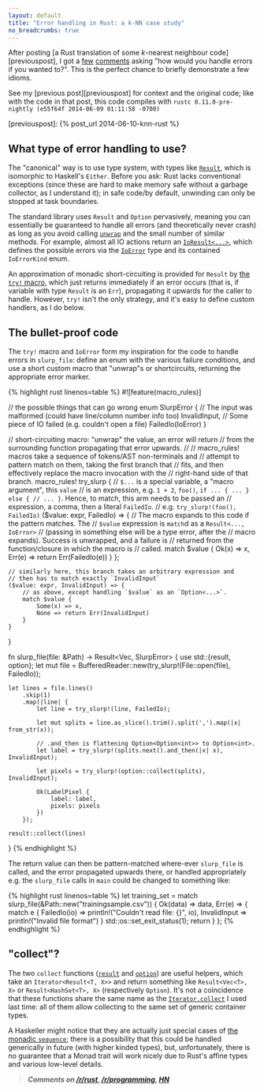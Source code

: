 ```yaml
---
layout: default
title: "Error handling in Rust: a k-NN case study"
no_breadcrumbs: true
---
```


After posting
[a Rust translation of some *k*-nearest neighbour code][previouspost],
I got a [few](https://news.ycombinator.com/item?id=7875378)
[comments](https://news.ycombinator.com/item?id=7872878) asking "how
would you handle errors if you wanted to?". This is the perfect chance
to briefly demonstrate a few idioms.

See my [previous post][previouspost] for context and the original
code; like with the code in that post, this code compiles with `rustc
0.11.0-pre-nightly (e55f64f 2014-06-09 01:11:58 -0700)`

[previouspost]: {% post_url 2014-06-10-knn-rust %}

## What type of error handling to use?

The "canonical" way is to use type system, with types like
[`Result`][result], which is isomorphic to Haskell's `Either`. Before
you ask: Rust lacks conventional exceptions (since these are hard to
make memory safe without a garbage collector, as I understand it); in
safe code/by default, unwinding can only be stopped at task
boundaries.

[result]: http://doc.rust-lang.org/master/std/result/type.Result.html

 The standard library uses `Result` and `Option` pervasively, meaning
you can essentially be guaranteed to handle all errors (and
theoretically never crash) as long as you avoid calling
[`unwrap`][unwrap] and the small number of similar methods. For
example, almost all IO actions return an [`IoResult<...>`][ioresult],
which defines the possible errors via the [`IoError`][ioerror] type
and its contained `IoErrorKind` enum.

[unwrap]: http://doc.rust-lang.org/master/core/result/type.Result.html#method.unwrap
[ioresult]: http://doc.rust-lang.org/master/std/io/type.IoResult.html
[ioerror]: http://doc.rust-lang.org/master/std/io/struct.IoError.html

An approximation of monadic short-circuiting is provided for `Result`
by
[the `try!` macro](http://doc.rust-lang.org/master/std/result/#the-try!-macro),
which just returns immediately if an error occurs (that is, if
variable with type `Result` is an `Err`), propagating it upwards for
the caller to handle. However, `try!` isn't the only strategy, and
it's easy to define custom handlers, as I do below.

## The bullet-proof code

The `try!` macro and `IoError` form my inspiration for the code to
handle errors in `slurp_file`: define an enum with the various failure
conditions, and use a short custom macro that "unwrap"s or
shortcircuits, returning the appropriate error marker.

{% highlight rust linenos=table %}
#![feature(macro_rules)]

// the possible things that can go wrong
enum SlurpError {
    // The input was malformed (could have line/column number info too)
    InvalidInput,
    // Some piece of IO failed (e.g. couldn't open a file)
    FailedIo(IoError)
}

// short-circuiting macro: "unwrap" the value, an error will return
// from the surrounding function propagating that error upwards.
//
// macro_rules! macros take a sequence of tokens/AST non-terminals and
// attempt to pattern match on them, taking the first branch that
// fits, and then effectively replace the macro invocation with the
// right-hand side of that branch.
macro_rules! try_slurp {
    // `$...` is a special variable, a "macro argument", this `value`
    // is an expression, e.g. `1 + 2`, `foo()`, `if ... { ... } else {
    // ... }`. Hence, to match, this arm needs to be passed an
    // expression, a comma, then a literal `FailedIo`.
    // e.g. `try_slurp!(foo(), FailedIo)`
    ($value: expr, FailedIo) => {
        // The macro expands to this code if the pattern matches. The
        // `$value` expression is `match`d as a `Result<..., IoError>`
        // (passing in something else will be a type error, after the
        // macro expands). Success is unwrapped, and a failure is
        // returned from the function/closure in which the macro is
        // called.
        match $value {
            Ok(x) => x,
            Err(e) => return Err(FailedIo(e))
        }
    };

    // similarly here, this branch takes an arbitrary expression and
    // then has to match exactly `InvalidInput`
    ($value: expr, InvalidInput) => {
        // as above, except handling `$value` as an `Option<...>`.
        match $value {
            Some(x) => x,
            None => return Err(InvalidInput)
        }
    }
}

fn slurp_file(file: &Path) -> Result<Vec<LabelPixel>, SlurpError> {
    use std::{result, option};
    let mut file = BufferedReader::new(try_slurp!(File::open(file), FailedIo));

    let lines = file.lines()
        .skip(1)
        .map(|line| {
            let line = try_slurp!(line, FailedIo);

            let mut splits = line.as_slice().trim().split(',').map(|x| from_str(x));

            // .and_then is flattening Option<Option<int>> to Option<int>.
            let label = try_slurp!(splits.next().and_then(|x| x), InvalidInput);

            let pixels = try_slurp!(option::collect(splits), InvalidInput);

            Ok(LabelPixel {
                label: label,
                pixels: pixels
            })
        });

    result::collect(lines)
}
{% endhighlight %}

The return value can then be pattern-matched where-ever `slurp_file`
is called, and the error propagated upwards there, or handled
appropriately e.g. the `slurp_file` calls in `main` could be changed
to something like:

{% highlight rust linenos=table %}
let training_set = match slurp_file(&Path::new("trainingsample.csv")) {
    Ok(data) => data,
    Err(e) => {
        match e {
            FailedIo(io) => println!("Couldn't read file: {}", io),
            InvalidInput => println!("Invalid file format")
        }
        std::os::set_exit_status(1);
        return
    }
};
{% endhighlight %}

## "collect"?

The two `collect` functions
([`result`](http://doc.rust-lang.org/master/std/result/fn.collect.html)
and
[`option`](http://doc.rust-lang.org/master/std/option/fn.collect.html))
are useful helpers, which take an `Iterator<Result<T, X>>` and return
something like `Result<Vec<T>, X>` or `Result<HashSet<T>, X>`
(respectively `Option`). It's not a coincidence that these functions
share the same name as the
[`Iterator.collect`](http://doc.rust-lang.org/master/std/iter/trait.Iterator.html#tymethod.collect)
I used last time: all of them allow collecting to the same set of
generic container types.

A Haskeller might notice that they are actually just special cases of
[the monadic `sequence`][sequence]; there is a possibility that this
could be handled generically in future (with higher kinded types),
but, unfortunately, there is no guarantee that a Monad trait will work
nicely due to Rust's affine types and various low-level details.


[sequence]: http://hackage.haskell.org/package/base-4.7.0.0/docs/Prelude.html#v:sequence

> _**Comments on
> [/r/rust](http://www.reddit.com/r/rust/comments/27tuu5/error_handling_in_rust_a_knn_case_study/),
> [/r/programming](http://www.reddit.com/r/programming/comments/27tuw8/error_handling_in_rust_a_knn_case_study/),
> [HN](https://news.ycombinator.com/item?id=7875793)**_
